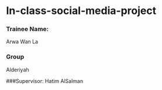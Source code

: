 # In-class-social-media-project

### Trainee Name:
Arwa Wan La

### Group
Alderiyah

###Supervisor:
Hatim AlSalman
